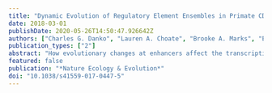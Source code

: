 ```yaml
---
title: "Dynamic Evolution of Regulatory Element Ensembles in Primate CD4 + T Cells"
date: 2018-03-01
publishDate: 2020-05-26T14:50:47.926642Z
authors: ["Charles G. Danko", "Lauren A. Choate", "Brooke A. Marks", "Edward J. Rice", "Zhong Wang", "Tinyi Chu", "Andre L. Martins", "Noah Dukler", "Scott A. Coonrod", "Elia D. Tait Wojno", "John T. Lis", "W. Lee Kraus", "Adam Siepel"]
publication_types: ["2"]
abstract: "How evolutionary changes at enhancers affect the transcription of target genes remains an important open question. Previous comparative studies of gene expression have largely measured the abundance of messenger RNA, which is affected by post-transcriptional regulatory processes, hence limiting inferences about the mechanisms underlying expression differences. Here, we directly measured nascent transcription in primate species, allowing us to separate transcription from post-transcriptional regulation. We used precision run-on and sequencing to map RNA polymerases in resting and activated CD4+ T,cells in multiple human, chimpanzee and rhesus macaque individuals, with rodents as outgroups. We observed general conservation in coding and non-coding transcription, punctuated by numerous differences between species, particularly at distal enhancers and non-coding RNAs. Genes regulated by larger numbers of enhancers are more frequently transcribed at evolutionarily stable levels, despite reduced conservation at individual enhancers. Adaptive nucleotide substitutions are associated with lineage-specific transcription and at one locus, SGPP2, we predict and experimentally validate that multiple substitutions contribute to human-specific transcription. Collectively, our findings suggest a pervasive role for evolutionary compensation across ensembles of enhancers that jointly regulate target genes."
featured: false
publication: "*Nature Ecology & Evolution*"
doi: "10.1038/s41559-017-0447-5"
---
```


